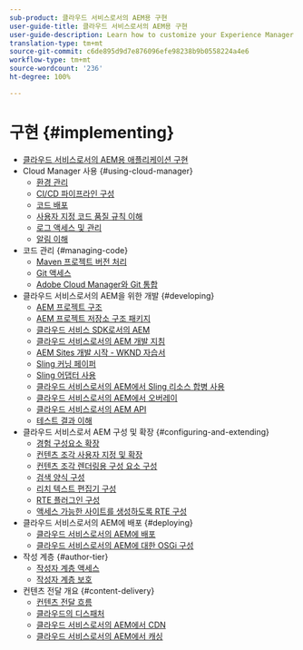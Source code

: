 ```yaml
---
sub-product: 클라우드 서비스로서의 AEM용 구현
user-guide-title: 클라우드 서비스로서의 AEM용 구현
user-guide-description: Learn how to customize your Experience Manager as a Cloud Service deployment, including development and deployment topics.
translation-type: tm+mt
source-git-commit: c6de895d9d7e876096efe98238b9b0558224a4e6
workflow-type: tm+mt
source-wordcount: '236'
ht-degree: 100%

---
```



# 구현 {#implementing}

+ [클라우드 서비스로서의 AEM용 애플리케이션 구현](/help/implementing/home.md)
+ Cloud Manager 사용 {#using-cloud-manager}
   + [환경 관리](cloud-manager/manage-environments.md)
   + [CI/CD 파이프라인 구성](cloud-manager/configure-pipeline.md)
   + [코드 배포](cloud-manager/deploy-code.md)
   + [사용자 지정 코드 품질 규칙 이해](cloud-manager/custom-code-quality-rules.md)
   + [로그 액세스 및 관리](cloud-manager/manage-logs.md)
   + [알림 이해](cloud-manager/notifications.md)
+ 코드 관리 {#managing-code}
   + [Maven 프로젝트 버전 처리](cloud-manager/project-version-handling.md)
   + [Git 액세스](cloud-manager/accessing-git.md)
   + [Adobe Cloud Manager와 Git 통합](cloud-manager/integrating-with-git.md)
+ 클라우드 서비스로서의 AEM을 위한 개발 {#developing}
   + [AEM 프로젝트 구조](developing/introduction/aem-project-content-package-structure.md)
   + [AEM 프로젝트 저장소 구조 패키지](developing/introduction/repository-structure-package.md)
   + [클라우드 서비스 SDK로서의 AEM](developing/introduction/aem-as-a-cloud-service-sdk.md)
   + [클라우드 서비스로서의 AEM 개발 지침](developing/introduction/development-guidelines.md)
   + [AEM Sites 개발 시작 - WKND 자습서](developing/introduction/develop-wknd-tutorial.md)
   + [Sling 커닝 페이퍼](developing/introduction/sling-cheatsheet.md)
   + [Sling 어댑터 사용](developing/introduction/sling-adapters.md)
   + [클라우드 서비스로서의 AEM에서 Sling 리소스 합병 사용](developing/introduction/sling-resource-merger.md)
   + [클라우드 서비스로서의 AEM에서 오버레이](developing/introduction/overlays.md)
   + [클라우드 서비스로서의 AEM API](https://docs.adobe.com/content/help/en/experience-manager-cloud-service/implementing/developing/ref/javadoc/index.html)
   + [테스트 결과 이해](/help/implementing/developing/introduction/understand-test-results.md)
+ 클라우드 서비스로서 AEM 구성 및 확장 {#configuring-and-extending}
   + [경험 구성요소 확장](developing/extending/experience-fragments.md)
   + [컨텐츠 조각 사용자 지정 및 확장](developing/extending/content-fragments-customizing.md)
   + [컨텐츠 조각 렌더링용 구성 요소 구성](developing/extending/content-fragments-configuring-components-rendering.md)
   + [검색 양식 구성](developing/extending/search-forms.md)
   + [리치 텍스트 편집기 구성](/help/implementing/developing/extending/rich-text-editor.md)
   + [RTE 플러그인 구성](/help/implementing/developing/extending/configure-rich-text-editor-plug-ins.md)
   + [액세스 가능한 사이트를 생성하도록 RTE 구성](/help/implementing/developing/extending/rte-accessible-content.md)
+ 클라우드 서비스로서의 AEM에 배포 {#deploying}
   + [클라우드 서비스로서의 AEM에 배포](deploying/overview.md)
   + [클라우드 서비스로서의 AEM에 대한 OSGi 구성](deploying/configuring-osgi.md)
+ 작성 계층 {#author-tier}
   + [작성자 계층 액세스](/help/implementing/author-tier/accessing-the-author-tier.md)
   + [작성자 계층 보호](/help/implementing/author-tier/securing-the-author-tier.md)
+ 컨텐츠 전달 개요 {#content-delivery}
   + [컨텐츠 전달 흐름](dispatcher/overview.md)
   + [클라우드의 디스패처](dispatcher/disp-overview.md)
   + [클라우드 서비스로서의 AEM에서 CDN](dispatcher/cdn.md)
   + [클라우드 서비스로서의 AEM에서 캐싱](dispatcher/caching.md)
